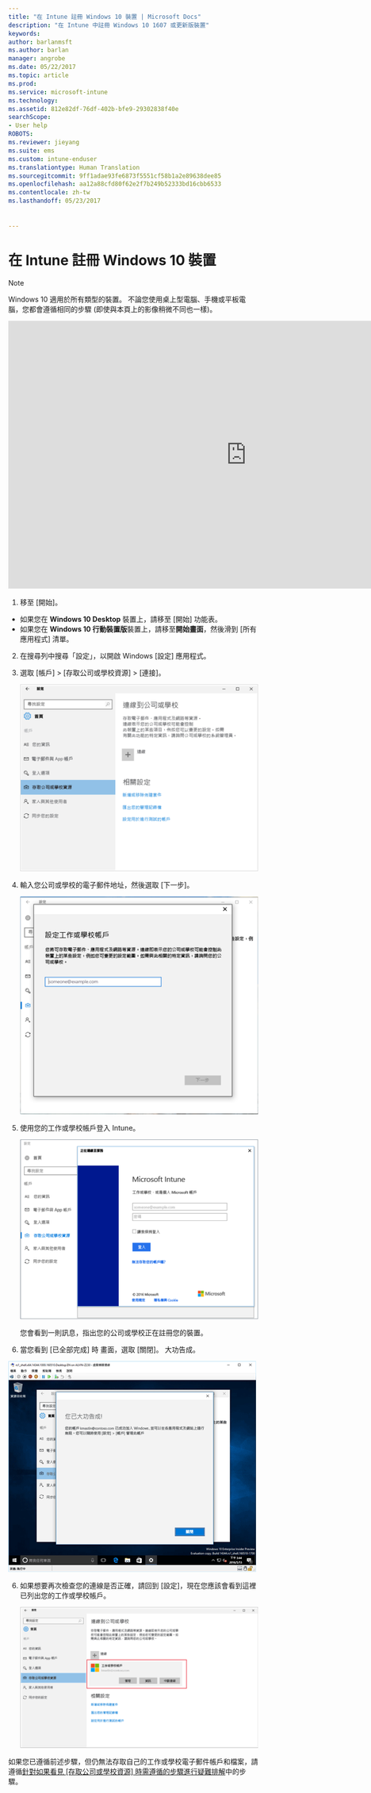 ```yaml
---
title: "在 Intune 註冊 Windows 10 裝置 | Microsoft Docs"
description: "在 Intune 中註冊 Windows 10 1607 或更新版裝置"
keywords: 
author: barlanmsft
ms.author: barlan
manager: angrobe
ms.date: 05/22/2017
ms.topic: article
ms.prod: 
ms.service: microsoft-intune
ms.technology: 
ms.assetid: 812e82df-76df-402b-bfe9-29302838f40e
searchScope:
- User help
ROBOTS: 
ms.reviewer: jieyang
ms.suite: ems
ms.custom: intune-enduser
ms.translationtype: Human Translation
ms.sourcegitcommit: 9ff1adae93fe6873f5551cf58b1a2e89638dee85
ms.openlocfilehash: aa12a88cfd80f62e2f7b249b52333bd16cbb6533
ms.contentlocale: zh-tw
ms.lasthandoff: 05/23/2017


---
```


# <a name="enroll-your-windows-10-device-in-intune"></a>在 Intune 註冊 Windows 10 裝置

> [!NOTE]
> Windows 10 適用於所有類型的裝置。 不論您使用桌上型電腦、手機或平板電腦，您都會遵循相同的步驟 (即使與本頁上的影像稍微不同也一樣)。

<iframe src="https://channel9.msdn.com/Series/IntuneEnrollment/Windows-Enrollment/player" width="960" height="540" allowFullScreen frameBorder="0"></iframe>

1. 移至 [開始]。

  - 如果您在 **Windows 10 Desktop** 裝置上，請移至 [開始] 功能表。
  - 如果您在 **Windows 10 行動裝置版**裝置上，請移至**開始畫面**，然後滑到 [所有應用程式] 清單。

2.  在搜尋列中搜尋「設定」，以開啟 Windows [設定] 應用程式。

3. 選取 [帳戶] > [存取公司或學校資源] > [連接]。

    ![選取 [存取公司或學校帳戶]](./media/w10-enroll-rs1-connect-to-work-or-school.png)

3.  輸入您公司或學校的電子郵件地址，然後選取 [下一步]。

    ![輸入您的工作或學校帳戶](./media/w10-enroll-rs1-set-up-work-or-school-account.png)

4. 使用您的工作或學校帳戶登入 Intune。

    ![新增工作或學校帳戶](./media/w10-enroll-rs1-enter-your-credentials.png)

    您會看到一則訊息，指出您的公司或學校正在註冊您的裝置。

5. 當您看到 [已全部完成] 時 畫面，選取 [關閉]。 大功告成。

  ![在「已全部完成!」畫面上選取關閉 點選 [關閉]](./media/w10-enroll-rs1-youre-all-set.png)

6. 如果想要再次檢查您的連線是否正確，請回到 [設定]，現在您應該會看到這裡已列出您的工作或學校帳戶。

    ![驗證連線已正確設定](./media/w10-enroll-rs1-validate-successful-enrollment.png)

如果您已遵循前述步驟，但仍無法存取自己的工作或學校電子郵件帳戶和檔案，請遵循[針對如果看見 [存取公司或學校資源] 時需遵循的步驟進行疑難排解](troubleshoot-your-windows-10-device-windows.md#troubleshooting-steps-to-follow-if-you-see-access-work-or-school)中的步驟。

